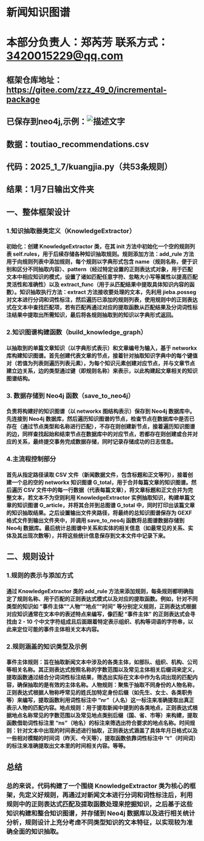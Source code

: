 # 新闻知识图谱

# 本部分负责人：郑芮芳 联系方式：3420015229@qq.com

## 框架仓库地址：https://gitee.com/zzz_49_0/incremental-package

## 已保存到neo4j,示例：![描述文字](https://i.imgur.com/oZSHTXn.png)

## 数据：toutiao_recommendations.csv
## 代码：2025_1_7/kuangjia.py（共53条规则）
## 结果：1月7日输出文件夹

##  一、整体框架设计

### 1.知识抽取器类定义（KnowledgeExtractor）

#### 初始化：创建 KnowledgeExtractor 类，在其 __init__ 方法中初始化一个空的规则列表 self.rules，用于后续存储各种知识抽取规则。规则添加方法：add_rule 方法用于向规则列表中添加规则，每个规则以字典形式包含 name（规则名称，便于识别和区分不同抽取内容）、pattern（经过特定设置的正则表达式对象，用于匹配文本中相应知识的模式，设置了诸如匹配任意字符、忽略大小写等属性以提高匹配灵活性和准确性）以及 extract_func（用于从匹配结果中提取具体知识内容的函数）。知识抽取执行方法：extract 方法接收要处理的文本，先利用 jieba.posseg 对文本进行分词和词性标注，然后遍历已添加的规则列表，使用规则中的正则表达式在文本中查找匹配项，若有匹配再通过对应的提取函数从匹配结果及分词词性标注结果中提取出所需知识，最后将各规则抽取到的知识以字典形式返回。

### 2.知识图谱构建函数（build_knowledge_graph）

#### 以抽取到的单篇文章知识（以字典形式表示）和文章编号为输入，基于 networkx 库构建知识图谱。首先创建代表文章的节点，接着针对抽取知识字典中的每个键值对（若值为列表则遍历列表元素），为每个知识元素创建对应节点，并与文章节点建立边关系，边的类型通过键（即规则名称）来表示，以此构建起文章相关的知识图谱结构。

### 3. 数据存储到 Neo4j 函数（save_to_neo4j）

#### 负责将构建好的知识图谱（以 networkx 图结构表示）保存到 Neo4j 数据库中。先连接到 Neo4j 数据库，然后遍历知识图谱的节点，检查节点在数据库中是否已存在（通过节点类型和名称进行匹配），不存在则创建新节点，接着遍历知识图谱的边，同样查找起始和结束节点在数据库中的对应节点，若都存在则创建或合并对应的关系，最终提交事务完成数据存储，同时记录存储成功的日志信息。

### 4.主流程控制部分

#### 首先从指定路径读取 CSV 文件（新闻数据文件，包含标题和正文等列），接着创建一个总的空的 networkx 知识图谱 G_total，用于合并每篇文章的知识图谱。然后遍历 CSV 文件中的每一行数据（代表每篇文章），将文章标题和正文合并为完整文本，若文本不为空则利用 KnowledgeExtractor 实例抽取知识，构建单篇文章的知识图谱 G_article，并将其合并到总图谱 G_total 中，同时打印出该篇文章的知识抽取结果。之后设置输出文件夹路径，将最终的总知识图谱保存为 GEXF 格式文件到输出文件夹中，并调用 save_to_neo4j 函数将总图谱数据存储到 Neo4j 数据库。最后统计总图谱中关系和实体的相关信息（如最常见的关系、实体及其出现次数等），并将这些统计信息保存到文本文件中记录下来。

## 二、规则设计

### 1.规则的表示与添加方式

#### 通过 KnowledgeExtractor 类的 add_rule 方法来添加规则，每条规则都明确指定了规则名称、用于匹配的正则表达式模式以及对应的提取函数。例如，针对不同类型的知识如 “事件主体”“人物”“地点”“时间” 等分别定义规则，正则表达式根据对应知识通常在文本中的表述特点来编写，像匹配 “事件主体” 的正则表达式会寻找由 2 - 10 个中文字符组成且后面跟着特定表示组织、机构等词语的字符串，以此来定位可能的事件主体相关文本内容。

### 2.规则涵盖的知识类型及示例

#### 事件主体规则：旨在抽取新闻文本中涉及的各类主体，如部队、组织、机构、公司等相关名称。其正则表达式按照名称的字数范围以及常见主体相关后缀词来定义，提取函数通过结合分词词性标注结果，筛选出实际在文本中作为名词出现的匹配内容，确保抽取的是有效的主体名称。人物规则：聚焦于抽取不同身份的人物名称，正则表达式根据人物称呼常见的姓氏加特定身份后缀（如先生、女士、各类职务等）来编写，提取函数利用词性标注中 “nr”（人名）这一标注来准确提取出真正表示人物的匹配内容。地点规则：用于提取新闻中提到的各类地点，正则表达式根据地点名称常见的字数范围以及常见地点类别后缀（国、省、市等）来构建，提取函数借助词性标注里 “ns”（地名）的标注来筛选出符合要求的地点名称。时间规则：针对文本中出现的时间表述进行抽取，正则表达式涵盖了具体年月日格式以及一些相对模糊的时间词（昨天、今天等），提取函数依靠词性标注中 “t”（时间词）的标注来准确提取出文本里的时间相关内容。等等。

## 总结

### 总的来说，代码构建了一个围绕 KnowledgeExtractor 类为核心的框架，先定义好规则，再通过对新闻文本进行分词和词性标注后，利用规则中的正则表达式匹配及提取函数处理来挖掘知识，之后基于这些知识构建和整合知识图谱，并存储到 Neo4j 数据库以及进行相关统计分析，规则设计上充分考虑不同类型知识的文本特征，以实现较为准确全面的知识抽取。